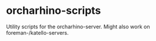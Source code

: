 # orcharhino-scripts
Utility scripts for the orcharhino-server. Might also work on foreman-/katello-servers.
